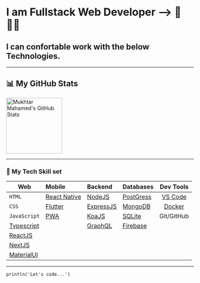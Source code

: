 # I am Fullstack Web Developer -->  🚀👨‍💻
## I can confortable work with the below Technologies. 

---

## 📊 My GitHub Stats

 <img align="center" height="150px" alt="Mukhtar Mahamed's GitHub Stats" src="https://github-readme-stats.vercel.app/api?username=janogale&show_icons=true&show_icons=true&include_all_commits=true&hide_border=true&theme=default" /> 

---

### 🔧 My Tech Skill set

| Web                                           | Mobile                                       | Backend                                | Databases                                   |                 Dev Tools                 |
| --------------------------------------------- | :------------------------------------------- | :------------------------------------- | :------------------------------------------ | :---------------------------------------: |
| `HTML`                                        | [React Native](https://reacjs.org)           | [NodeJS](https://nodejs.org/en/about/) | [PostGress](https://www.postgresql.org/)    | [VS Code](https://code.visualstudio.com/) |
| `CSS`                                         | [Flutter](https://flutter.dev/)              | [ExpressJS](https://expressjs.org)     | [MongoDB](https://www.mongodb.com/)         |     [Docker](https://www.docker.com/)     |
| `JavaScript`                                  | [PWA](https://web.dev/progressive-web-apps/) | [KoaJS](https://koajs.com/)            | [SQLite](https://www.sqlite.org/index.html) |                Git/GitHub                 |
| [Typescript](https://www.typescriptlang.org/) |                                              | [GraphQL](https://graphql.org/)        | [Firebase](https://firebase.google.com/)    |                                           |
| [ReactJS](https://reactjs.org)                |                                              |                                        |                                             |                                           |
| [NextJS](https://nextjs.org)                  |                                              |                                        |                                             |                                           |
| [MaterialUI](https://mui.com)                 |                                              |                                        |                                             |                                           |





---
```
println('Let's code...')

```

